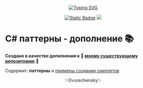 <p align="center">
    <p align="center">
        <a href="https://git.io/typing-svg"><img src="https://readme-typing-svg.demolab.com?font=Fira+Code&pause=1000&center=true&vCenter=true&width=435&lines=%D0%9F%D0%BE%D0%B2%D1%82%D0%BE%D1%80%D0%B5%D0%BD%D0%B8%D0%B5+-+%D0%BC%D0%B0%D1%82%D1%8C+%D1%83%D1%87%D0%B5%D0%BD%D0%B8%D1%8F" alt="Typing SVG" /></a>
    </p>
    <p align="center">
        <a href="https://sites.google.com/view/dvurechensky" target="_blank"><img alt="Static Badge" src="https://shields.dvurechensky.pro/badge/Dvurechensky-N-blue"></a>
        <img src="https://shields.dvurechensky.pro/badge/Csharp-VS2022-blue?logo=csharp&logoColor=FFFF00">
    </p>
</p>

# C# паттерны - дополнение  📚

**Создано в качестве дополнения к 🌟 [моему существующему репозиторию](https://www.dvurechensky.pro/dvurechensky_pro/PatternsCSharpProgramming)** 🌟

Содержит: **паттерны** и [примеры создания сниппетов](Patterns/Pattern_1-Синглтон(Singleton)/MySnippet.snippet)

<p align="center">✨Dvurechensky✨</p>